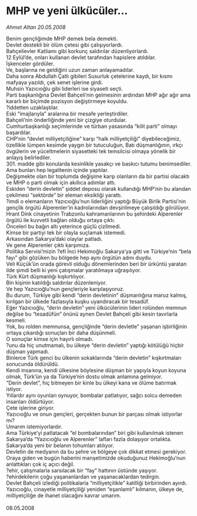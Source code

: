 # MHP ve yeni ülkücüler...

*Ahmet Altan 20.05.2008*

<div class="taraf_structure_2col_1zq">
<div class="margen_n">



 <p>Benim gençliğimde MHP demek bela demekti.<br/>
Devlet destekli bir ölüm çetesi gibi çalışıyorlardı.<br/>
Bahçelievler Katliamı gibi korkunç saldırılar düzenliyorlardı.<br/>
12 Eylül’de, onları kullanan devlet tarafından hapislere atıldılar.<br/>
İşkenceler gördüler.<br/>
Ve, başlarına ne geldiğini uzun zaman anlayamadılar.<br/>
Daha sonra Abdullah Çatlı gibileri Susurluk çetelerine kaydı, bir kısmı mafyaya yazıldı, çek senet işlerine girdi.<br/>
Muhsin Yazıcıoğlu gibi liderleri ise siyaseti seçti.<br/>
Parti başkanlığına Devlet Bahçeli’nin gelmesinin ardından MHP ağır ağır ama kararlı bir biçimde pozisyon değiştirmeye koyuldu.<br/>
?iddetten uzaklaştılar.<br/>
Eski “imajlarıyla” aralarına bir mesafe yerleştirdiler.<br/>
Bahçeli’nin önderliğinde yeni bir çizgiye oturdular.<br/>
Cumhurbaşkanlığı seçimlerinde ve türban yasasında “kilit parti” olmayı başardılar.<br/>
CHP’nin “devlet milliyetçiliğine” karşı “halk milliyetçiliği” diyebileceğimiz, özellikle lümpen kesimde yaygın bir tutuculuğun, Batı düşmanlığının, ırkçı övgülerin ve yüceltmelerin siyasetteki tek temsilcisi olmaya yönelik bir anlayış belirlediler.<br/>
301. madde gibi konularda kesinlikle yasakçı ve baskıcı tutumu benimsediler.<br/>
Ama bunları hep legalitenin içinde yaptılar.<br/>
Değişmekte olan bir toplumda değişime karşı olanların da bir partisi olacaktı ve MHP o parti olmak için akıllıca adımlar attı.<br/>
Eskiden “derin devletin” şiddet deposu olarak kullandığı MHP’nin bu alandan çekilmesi “sektörde” bir eleman eksikliği yarattı.<br/>
?imdi o elemanların Yazıcıoğlu’nun liderliğini yaptığı Büyük Birlik Partisi’nin gençlik örgütü Alperenler’in kadrolarından devşirilmeye çalışıldığı görülüyor.<br/>
Hrant Dink cinayetinin Trabzonlu kahramanlarının bu şehirdeki Alperenler örgütü ile kuvvetli bağları olduğu ortaya çıktı.<br/>
Önceleri bu bağın altı yeterince güçlü çizilmedi.<br/>
Kimse bir partiyi tek bir olayla suçlamak istemedi.<br/>
Arkasından Sakarya’daki olaylar patladı.<br/>
Ve gene Alperenler çıktı karşımıza.<br/>
Politika Servisi’mizin ?efi İnci Hekimoğlu Sakarya’ya gitti ve Türkiye’nin “bela fayı” gibi gözüken bu bölgede hep aynı örgütün adını duydu.<br/>
Veli Küçük’ün orada görevli olduğu dönemlerinden beri bir ürküntü yaratan ilde şimdi belli ki yeni çatışmalar yaratılmaya uğraşılıyor.<br/>
Türk Kürt düşmanlığı kışkırtılıyor.<br/>
Bin kişinin katıldığı saldırılar düzenleniyor.<br/>
Ve hep Yazıcıoğlu’nun gençleriyle karşılaşıyoruz.<br/>
Bu durum, Türkiye gibi kendi “derin devletinin” düşmanlığına maruz kalmış, kırılgan bir ülkede fazlasıyla kuşku uyandıracak bir tesadüf.<br/>
Eğer Yazıcıoğlu, “derin devletin” yeni ülkücülerinin lideri rolünden memnun değilse bu “tesadüfün” önünü aynen Devlet Bahçeli gibi kesin tavırlarla kesmeli.<br/>
Yok, bu rolden memnunsa, gençliğinde “derin devletle” yaşanan işbirliğinin ortaya çıkardığı sonuçları bir daha düşünmeli.<br/>
O sonuçlar kimse için hayırlı olmadı.<br/>
?unu da hiç unutmamalı, bu ülkeye “derin devletin” yaptığı kötülüğü hiçbir düşman yapmadı.<br/>
Binlerce Türk genci bu ülkenin sokaklarında “derin devletin” kışkırtmaları sonucunda öldürüldü.<br/>
Kendi insanına, kendi ülkesine böylesine düşman bir yapıyla koyun koyuna olmak, Türk’ün ya da Türkiye’nin dostu olmak anlamına gelmiyor.<br/>
“Derin devlet”, hiç bitmeyen bir kinle bu ülkeyi kana ve ölüme batırmak istiyor.<br/>
Yıllardır aynı oyunları oynuyor, bombalar patlatıyor, sağcı solcu demeden insanları öldürtüyor.<br/>
Çete işlerine giriyor.<br/>
Yazıcıoğlu ve onun gençleri, gerçekten bunun bir parçası olmak istiyorlar mı?<br/>
Umarım istemiyorlardır.<br/>
Ama Türkiye’yi patlatacak “el bombalarından” biri gibi kullanılmak istenen Sakarya’da “Yazıcıoğlu ve Alperenler” lafları fazla dolaşıyor ortalıkta.<br/>
Sakarya’da yeni bir belanın tohumları atılıyor.<br/>
Devletin de medyanın da bu şehre ve bölgeye çok dikkat etmesi gerekiyor.<br/>
Oraya giden ve bugün haberini manşetimizde okuduğunuz Hekimoğlu’nun anlattıkları çok iç açıcı değil.<br/>
?ehir, çatışmalarla sarsılacak bir “fay” hattının üstünde yaşıyor.<br/>
?ehirdekilerin çoğu yaşananlardan ve yaşanacaklardan tedirgin.<br/>
Devlet Bahçeli izlediği politikalarla “milliyetçilikle” katilliği birbirinden ayırdı.<br/>
Yazıcıoğlu, cinayetle milliyetçiliği yeniden “eşanlamlı” kılmanın, ülkeye de, milliyetçiliğe de ihanet olacağını kavrar umarım.<br/>
<br/>
08.05.2008</p>
<br/>
<br/>
<br/>



<br/>


<div id="taraf_not">
</div>

</div>


</div>

